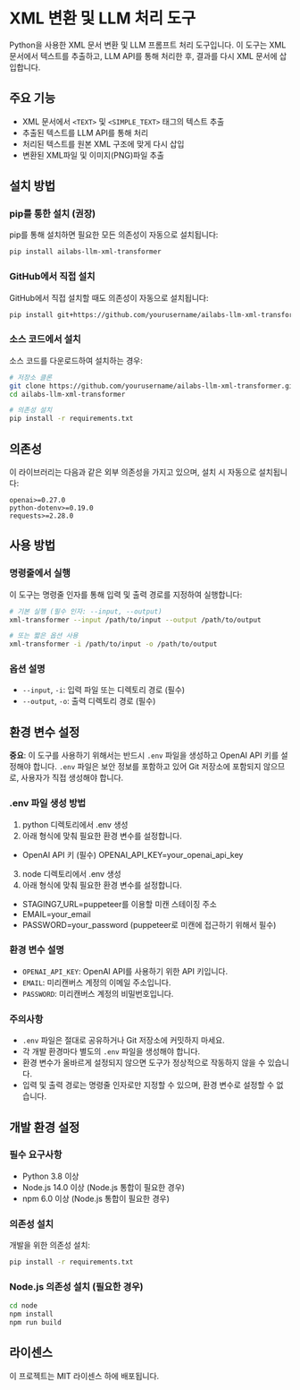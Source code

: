 # XML 변환 및 LLM 처리 도구

Python을 사용한 XML 문서 변환 및 LLM 프롬프트 처리 도구입니다. 이 도구는 XML 문서에서 텍스트를 추출하고, LLM API를 통해 처리한 후, 결과를 다시 XML 문서에 삽입합니다.

## 주요 기능

- XML 문서에서 `<TEXT>` 및 `<SIMPLE_TEXT>` 태그의 텍스트 추출
- 추출된 텍스트를 LLM API를 통해 처리
- 처리된 텍스트를 원본 XML 구조에 맞게 다시 삽입
- 변환된 XML파일 및 이미지(PNG)파일 추출

## 설치 방법

### pip를 통한 설치 (권장)

pip를 통해 설치하면 필요한 모든 의존성이 자동으로 설치됩니다:

```bash
pip install ailabs-llm-xml-transformer
```

### GitHub에서 직접 설치

GitHub에서 직접 설치할 때도 의존성이 자동으로 설치됩니다:

```bash
pip install git+https://github.com/yourusername/ailabs-llm-xml-transformer.git
```

### 소스 코드에서 설치

소스 코드를 다운로드하여 설치하는 경우:

```bash
# 저장소 클론
git clone https://github.com/yourusername/ailabs-llm-xml-transformer.git
cd ailabs-llm-xml-transformer

# 의존성 설치
pip install -r requirements.txt

```

## 의존성

이 라이브러리는 다음과 같은 외부 의존성을 가지고 있으며, 설치 시 자동으로 설치됩니다:

```
openai>=0.27.0
python-dotenv>=0.19.0
requests>=2.28.0
```

## 사용 방법

### 명령줄에서 실행

이 도구는 명령줄 인자를 통해 입력 및 출력 경로를 지정하여 실행합니다:

```bash
# 기본 실행 (필수 인자: --input, --output)
xml-transformer --input /path/to/input --output /path/to/output

# 또는 짧은 옵션 사용
xml-transformer -i /path/to/input -o /path/to/output

```

### 옵션 설명

- `--input`, `-i`: 입력 파일 또는 디렉토리 경로 (필수)
- `--output`, `-o`: 출력 디렉토리 경로 (필수)

## 환경 변수 설정

**중요**: 이 도구를 사용하기 위해서는 반드시 `.env` 파일을 생성하고 OpenAI API 키를 설정해야 합니다. `.env` 파일은 보안 정보를 포함하고 있어 Git 저장소에 포함되지 않으므로, 사용자가 직접 생성해야 합니다.

### .env 파일 생성 방법

1. python 디렉토리에서 .env 생성
2. 아래 형식에 맞춰 필요한 환경 변수를 설정합니다.
- OpenAI API 키 (필수)
OPENAI_API_KEY=your_openai_api_key

3. node 디렉토리에서 .env 생성
4. 아래 형식에 맞춰 필요한 환경 변수를 설정합니다.
- STAGING7_URL=puppeteer를 이용할 미캔 스테이징 주소
- EMAIL=your_email
- PASSWORD=your_password
(puppeteer로 미캔에 접근하기 위해서 필수)

### 환경 변수 설명

- `OPENAI_API_KEY`: OpenAI API를 사용하기 위한 API 키입니다. 
- `EMAIL`: 미리캔버스 계정의 이메일 주소입니다.
- `PASSWORD`: 미리캔버스 계정의 비밀번호입니다.

### 주의사항

- `.env` 파일은 절대로 공유하거나 Git 저장소에 커밋하지 마세요.
- 각 개발 환경마다 별도의 `.env` 파일을 생성해야 합니다.
- 환경 변수가 올바르게 설정되지 않으면 도구가 정상적으로 작동하지 않을 수 있습니다.
- 입력 및 출력 경로는 명령줄 인자로만 지정할 수 있으며, 환경 변수로 설정할 수 없습니다.

## 개발 환경 설정

### 필수 요구사항

- Python 3.8 이상
- Node.js 14.0 이상 (Node.js 통합이 필요한 경우)
- npm 6.0 이상 (Node.js 통합이 필요한 경우)

### 의존성 설치

개발을 위한 의존성 설치:

```bash
pip install -r requirements.txt
```

### Node.js 의존성 설치 (필요한 경우)

```bash
cd node
npm install
npm run build
```

## 라이센스

이 프로젝트는 MIT 라이센스 하에 배포됩니다. 